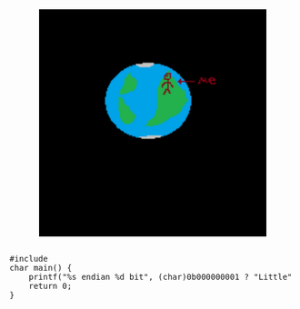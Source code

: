 <div align="center"> 
    <img src="gitworld/0x15.gif" width="400" height="400" align="center"/>
</div>
<br />
<div>
<pre>
#include <stdio.h>
char main() { 
    printf("%s endian %d bit", (char)0b000000001 ? "Little" : "big", sizeof(char*) * 8);
    return 0;
}
</pre>

</div>
